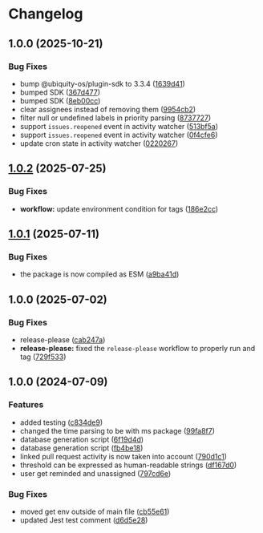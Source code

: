 # Changelog

## 1.0.0 (2025-10-21)


### Bug Fixes

* bump @ubiquity-os/plugin-sdk to 3.3.4 ([1639d41](https://github.com/ubiquity-os-marketplace/daemon-disqualifier/commit/1639d418e4721f3681fad1686f25837d81bad1de))
* bumped SDK ([367d477](https://github.com/ubiquity-os-marketplace/daemon-disqualifier/commit/367d4770cb69254137b27292d1012170b73c55ac))
* bumped SDK ([8eb00cc](https://github.com/ubiquity-os-marketplace/daemon-disqualifier/commit/8eb00cc25913fb77dc3172efb7f8472aec8d41da))
* clear assignees instead of removing them ([9954cb2](https://github.com/ubiquity-os-marketplace/daemon-disqualifier/commit/9954cb2a4639381a55eb5daa3307841f4b4d9dae))
* filter null or undefined labels in priority parsing ([8737727](https://github.com/ubiquity-os-marketplace/daemon-disqualifier/commit/87377271dc64b6f0edb2bdb89e1970f88b25c181))
* support `issues.reopened` event in activity watcher ([513bf5a](https://github.com/ubiquity-os-marketplace/daemon-disqualifier/commit/513bf5a45d88ce888a42c92dd1f52661f8f5ff06))
* support `issues.reopened` event in activity watcher ([0f4cfe6](https://github.com/ubiquity-os-marketplace/daemon-disqualifier/commit/0f4cfe6ec56a87d0c36a065a76d68b4429a02a5f))
* update cron state in activity watcher ([0220267](https://github.com/ubiquity-os-marketplace/daemon-disqualifier/commit/02202673333e16f374c2de43d11d72b345ddacde))

## [1.0.2](https://github.com/ubiquity-os-marketplace/daemon-disqualifier/compare/v1.0.1...v1.0.2) (2025-07-25)


### Bug Fixes

* **workflow:** update environment condition for tags ([186e2cc](https://github.com/ubiquity-os-marketplace/daemon-disqualifier/commit/186e2cceaa304df7c32b711cbbfe077a1b5db115))

## [1.0.1](https://github.com/ubiquity-os-marketplace/daemon-disqualifier/compare/v1.0.0...v1.0.1) (2025-07-11)


### Bug Fixes

* the package is now compiled as ESM ([a9ba41d](https://github.com/ubiquity-os-marketplace/daemon-disqualifier/commit/a9ba41d47044ff69254553eb1373f61ec4830496))

## 1.0.0 (2025-07-02)


### Bug Fixes

* release-please ([cab247a](https://github.com/ubiquity-os-marketplace/daemon-disqualifier/commit/cab247ad7bbfd45dee3884385bd76596f786678f))
* **release-please:** fixed the `release-please` workflow to properly run and tag ([729f533](https://github.com/ubiquity-os-marketplace/daemon-disqualifier/commit/729f533bee3beb476d355cf64bb7206d9ec34a4f))

## 1.0.0 (2024-07-09)

### Features

- added testing ([c834de9](https://github.com/ubiquibot/user-activity-watcher/commit/c834de9edefce23c11dc4d91ecc48d7e16ed3e5f))
- changed the time parsing to be with ms package ([99fa8f7](https://github.com/ubiquibot/user-activity-watcher/commit/99fa8f74524552b8dd17ae0dd6a66da3782abab3))
- database generation script ([6f19d4d](https://github.com/ubiquibot/user-activity-watcher/commit/6f19d4d0722dbcfd4e3b59ce1dddb94a550a20ac))
- database generation script ([fb4be18](https://github.com/ubiquibot/user-activity-watcher/commit/fb4be189de5c07794d05099acc9b61991f9813bf))
- linked pull request activity is now taken into account ([790d1c1](https://github.com/ubiquibot/user-activity-watcher/commit/790d1c12e3b1d716e72756e486723c3fe018d252))
- threshold can be expressed as human-readable strings ([df167d0](https://github.com/ubiquibot/user-activity-watcher/commit/df167d0b29335c1143ff6e1e6c2f11f0529e59c5))
- user get reminded and unassigned ([797cd6e](https://github.com/ubiquibot/user-activity-watcher/commit/797cd6e27788e119de27722118fbcf766ce4e79a))

### Bug Fixes

- moved get env outside of main file ([cb55e61](https://github.com/ubiquibot/user-activity-watcher/commit/cb55e610d5ec2d7dd936f97155f2cc1814c1302d))
- updated Jest test comment ([d6d5e28](https://github.com/ubiquibot/user-activity-watcher/commit/d6d5e2881a106568f1b2eb6ba9710041dba75950))
